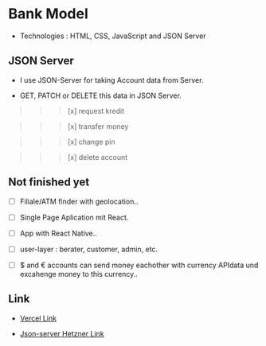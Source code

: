 # Bank Model

- Technologies : HTML, CSS, JavaScript and JSON Server

## JSON Server

- I use JSON-Server for taking Account data from Server.

- GET, PATCH or DELETE this data in JSON Server.

> > > [x] request kredit

> > > [x] transfer money

> > > [x] change pin

> > > [x] delete account

## Not finished yet

- [ ] Filiale/ATM finder with geolocation..

- [ ] Single Page Aplication mit React.

- [ ] App with React Native..

- [ ] user-layer : berater, customer, admin, etc.

- [ ] $ and € accounts can send money eachother with currency APIdata und excahenge money to this currency..

## Link

- [Vercel Link](https://cbcbank-app.vercel.app/)

- [Json-server Hetzner Link](https://cbcbank.bscebeci.de/accounts)
